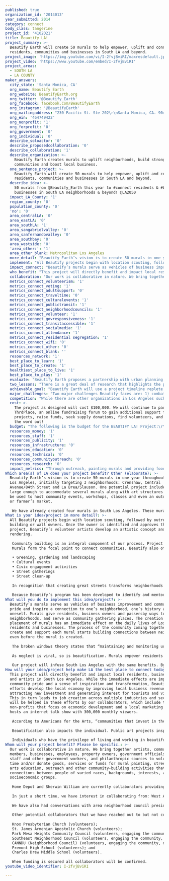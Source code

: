 ```yaml
---
published: true
organization_id: '2014013'
year_submitted: 2014
category: connect
body_class: tangerine
project_id: '4102021'
title: Beautify LA!
project_summary: >-
  Beautify Earth will create 50 murals to help empower, uplift and connect
  residents, communities and businesses in South LA and beyond.
project_image: 'https://img.youtube.com/vi/I-2fvjBviRI/maxresdefault.jpg'
project_video: 'https://www.youtube.com/embed/I-2fvjBviRI'
project_areas:
  - SOUTH LA
  - LA COUNTY
maker_answers:
  city_state: 'Santa Monica, CA'
  org_name: Beautify Earth
  org_website: BeautifyEarth.org
  org_twitter: '@Beautify_Earth'
  org_facebook: facebook.com/BeautifyEarth
  org_instagram: '@BeautifyEarth'
  org_mailingaddress: "230 Pacific St. Ste 202\r\nSanta Monica, CA. 90405\r\n"
  org_ein: '464749422'
  org_nonprofit: '1'
  org_forprofit: '0'
  org_government: '0'
  org_individual: '0'
  describe_soloactor: '0'
  describe_proposedcollaboration: '0'
  describe_collaboration: '1'
  describe_organization: >-
    Beautify Earth creates murals to uplift neighborhoods, build strong
    communities and boost local business. 
  one_sentence_project: >-
    Beautify Earth will create 50 murals to help empower, uplift and connect
    residents, communities and businesses in South LA and beyond.
  describe_idea: >-
    50 murals from @Beautify_Earth this year to #connect residents & #boost
    businesses in South LA neighborhoods & beyond! @LA2050
  impact_LA_County: '1'
  region_county: '0'
  population_county: '0'
  'no': '0'
  area_centralLA: '0'
  area_eastLA: '0'
  area_southLA: '1'
  area_sangabrielvalley: '0'
  area_sanfernandovalley: '0'
  area_southbay: '0'
  area_westside: '0'
  'area_other:': '1'
  area_other_blank: Metropolitan Los Angeles
  more_detail: "Beautify Earth’s vision is to create 50 murals in one year throughout South Los Angeles, initially targeting 3 neighborhoods: Crenshaw, Central Avenue/84th Street and La Brea/Slauson. One potential project includes a space large enough to accommodate several murals along with art structures and can be used to host community events, workshops, classes and even an outdoor café or farmer’s market. \r\n\r\nWe have already created four murals in South Los Angeles. These murals were painted on walls in the Crenshaw district that were being tagged nightly. Since the murals have been installed, these walls have gone untouched—some for a full year. The community is proud, and building owners are ecstatic, calling them life changing for their businesses.\r\n"
  implement: "All Beautify projects begin with location scouting, followed by outreach to building or wall owners. Once the owner is identified and approves the project, Beautify’s volunteer artists develop an artistic concept and rendering. \r\n\r\nCommunity building is an integral component of our process. Project leaders identify neighborhood councils, schools and local nonprofits in order to build awareness and engage local volunteers. Next, a crew of volunteers is assembled to execute the project. They create a work plan and approach vendors for donations/discounts on supplies. \r\nMurals form the focal point to connect communities. Beautify also offers free dance and arts education programs to local communities in tandem with mural creation. Other activities will be determined in partnership with the local community and may include:\r\n\r\n•\tGreening, gardening and landscaping \r\n•\tCultural events\r\n•\tCivic engagement activities\r\n•\tStreet gatherings\r\n•\tStreet clean-up \r\n\r\nIn recognition that creating great streets transforms neighborhoods and businesses, Mayor Garcetti established a Great Streets initiative to attract pedestrians and new businesses to revitalize streets that need help. Two of the 15 initial thoroughfares slated for improvements are in South Los Angeles (one on Crenshaw and one on Central Avenue). As part of our efforts in the next 12 months, we will be meeting with the Great Streets team to discuss incorporating Beautify’s mural painting and community development work into the Great Streets program.  We will also meet with the new General Manager for Cultural Affairs about bringing our program to more neighborhoods.  \r\n\r\nBecause Beautify’s program has been developed to identify and mentor neighborhood champions and inexpensively help them implement their vision for their community, Beautify can have a significant impact throughout the region within a very short timeframe.  Adding two part-time staff members will allow us to accomplish the goals set out for this project and lay a firm foundation for Beautify’s future growth.\r\n"
  impact_connect: "Beautify’s murals serve as vehicles of business improvement and community pride and inspire a connection to one’s neighborhood, one’s history and oneself. Murals give residents, business owners and passersby ways to identify neighborhoods, and serve as community gathering places. The creation and placement of murals has an immediate effect on the daily lives of Los Angeles residents and businesses. The process of the community coming together to create and support each mural starts building connections between neighbors even before the mural is created.\r\n\r\nThe broken windows theory states that “maintaining and monitoring urban environments in a well-ordered condition may stop further vandalism and escalation into more serious crime.” Neglect creates a sense of hopelessness and despair. Conversely, “perceived beauty or aesthetic character of a location has a positive and significant effect on perceived community satisfaction. It is one of the most significant factors alongside economic security, good schools, and the perceived capacity for social interaction.” (Florida, Mellander and Stolarick, 2009). Aesthetic negligence is also correlated with high crime and poverty. Whether a symptom of depressed economic times, insufficient economic development or natural disaster, lack of public attention and investment leaves its stain on local residents and businesses.\r\n\r\nAs neglect is viral, so is beautification.  Murals empower residents and communities, and connect them with one another.  Businesses that have participated in other Beautify Earth projects have reported up to a 50% increase in revenue in less than a year’s time as a result of our contribution to their otherwise blank and blighted walls. Countless residents and patrons have commented about their delight in seeing otherwise unsightly areas virtually transformed as a result of our work.\r\n\r\nOur project will infuse South Los Angeles with the same benefits. By 2050, we believe that our impact will be citywide. We will have brought art and beauty to every neglected wall and neighborhood, inspiring others to showcase their creativity and making LA one of the most inspiring cities in the world – a city that values the voice of each individual, and connects them to one another through meaningful artistic and civic engagement activities. Often forgotten, South Los Angeles will have moved past its blighted history and begin a transformation worthy of its tremendous potential. \r\n"
  who_benefit: "This project will directly benefit and impact local residents, business owners and artists in South Los Angeles. While the immediate effects are improved community pride and a sense of inspiration and transformation, Beautify’s efforts develop the local economy by improving local business revenue, attracting new investment and generating interest for tourists and visitors. This in turn leads to job creation across multiple industries and sectors. We will be helped in these efforts by our collaborators, which include two non-profits that focus on economic development and a local marketing firm that hosts an internet talk show with 300,000 monthly viewers.  \r\n\r\nAccording to Americans for the Arts, “communities that invest in the arts reap the additional benefits of jobs, economic growth, and a quality of life that positions those communities to compete in our 21st-century creative economy.” In other words, “Investments in public art are not just for cultural or aesthetic purposes; they also can have a positive bottom-line economic impact, with material financial benefits to their owners. Good art is good business.” (Rosenfeld, 2012).\r\n\r\nBeautification also impacts the individual. Public art projects inspire; they open minds and hearts. The mural process is both a demonstration of support and a call to action. Murals can empower youth to use their creativity to join in a sense of ownership and pride instead of following an impulse for destruction or isolation. Murals connect individuals to their neighborhoods and serve as an example that anyone can become engaged, take responsible action and lend to the richness of their own community. \r\n\r\nIndividuals who have the privilege of living and working in beautiful settings feel valued.  And when people feel valued, they recognize the importance of their own voice and ability to create change in their communities.  Enhancing and beautifying neighborhoods therefore paves the way for greater civic participation, including neighborhood council representation, elected official outreach and voter turnout.\r\n\r\n"
  collaboration: "Our work is collaborative in nature. We bring together artists, community members, businesses, employees, property owners, government officials, their staff and other government workers, and philanthropic sources to volunteer time and/or donate goods, services or funds for mural painting, street fairs, arts education, outreach and other community-building activities that increase connections between people of varied races, backgrounds, interests, and socioeconomic groups.\r\n\r\nHome Depot and Sherwin William are currently collaborators providing supplies and volunteers. Project leaders live and/or work in the area and are deeply connected to their community. The project leader begins by connecting with local organizations and businesses to find walls and volunteers.\r\n\r\nIn just a short time, we have interest in collaborating from: West Angeles Community Development Corporation (connected with West Angeles Church, which is a cornerstone of the Crenshaw community and involved in economic development activities in the area); George Crenshaw Development Corp. (facilitating transit-oriented development); Dan Rosenfeld, who has worked extensively in South LA, is former deputy to Supervisor Mark Ridley Thomas and President of George Crenshaw Development Corp.; and Starlett Quarles of urban X marketing (branding, urban marketing, and community PR services), who hosts an Internet talk show with 300,000 viewers and was honored as one of Los Angeles’ Most Influential African American Movers and Shakers by the LA Wave Newspaper. \r\n\r\nWe have also had conversations with area neighborhood council presidents who are excited to work with us and will include us on  agendas to obtain official support in the near future. We have also reached out to the Greater LA African-American Chamber and the LA Latino Chamber. \r\n\r\nOther potential collaborators that we have reached out to but not confirmed:\r\n\r\nKnox Presbyterian Church (volunteers); \r\nSt. James Armenian Apostolic Church (volunteers); \r\nPark Mesa Heights Community Council (volunteers, engaging the community, outreach); Crenshaw High School (volunteers); \r\nSoutheast Neighborhood Council (volunteers, engaging the community, outreach); \r\nCANNDU (Neighborhood Council) (volunteers, engaging the community, outreach); \r\nFremont High School (volunteers); and\r\nCharles Drew Middle School (volunteers).\r\n\r\nWhen funding is secured all collaborators will be confirmed.\r\n\r\n"
  metrics_connect_volunteerism: '1'
  metrics_connect_voting: '1'
  metrics_connect_adultsupport: '0'
  metrics_connect_traveltime: '0'
  metrics_connect_culturalevents: '1'
  metrics_connect_publictransit: '1'
  metrics_connect_neighborhoodcouncils: '1'
  metrics_connect_volunteer: '1'
  metrics_connect_govresponsiveness: '1'
  metrics_connect_transitaccessible: '1'
  metrics_connect_socialmedia: '1'
  metrics_connect_attendance: '1'
  metrics_connect_residential segregation: '1'
  metrics_connect_wifi: '0'
  metrics_connect_other: '0'
  metrics_connect_blank: ''
  resources_network: '1'
  best_place_to_learn: '1'
  best_place_to_create: '1'
  healthiest_place_to_live: '1'
  best_place_to_play: '1'
  evaluate: "Beautify Earth proposes a partnership with urban planning students from local universities, including Antioch University Los Angeles’s graduate program in Urban Planning, to design an assessment tool that measures the impact of the murals on the surrounding community through interaction with passersby and local residents. Evaluation will be conducted through quantitative (surveys and observation) and qualitative (interviews) methods to determine the success of the murals in increasing community engagement, connectedness and pride. \r\n\r\nCommunity engagement and connectedness will be measured through time sampling at the mural sites: how many people stop to read informational signs about the project, take photographs, and stop to admire the art, as well as an evaluation of whether walking and biking increases. In addition, a before-and-after survey will gather statistics from residents about how often they vote, volunteer and participate in civic activities, as well as their perception of their neighborhood: how they rate it as a good place to live, to raise children, to shop, to work and to interact with their larger community. We will design an evaluation tool which addresses all the LA2050 metrics that we have indicated we will impact. \r\n\r\nIn addition, Beautify will continue our studies of mural impact on local businesses through interviews with business owners. Our previous experience shows that business traffic and revenues typically increase 20%–50%.\r\n\r\nBeautify will generate a report of the results to assess program strengths and areas for improvement. We intend our program to be a model for other communities and cities, and will ensure that we have the appropriate metrics to illustrate the success of our model. \r\n"
  two_lessons: "There is a great deal of research that highlights the positive impact of the arts on community well-being. Two studies in particular explain the positive correlation between beautifying the urban environment and (1) the health and well-being of its inhabitants and (2) their attachment to the community, both of which lead directly to significant economic growth.\r\n\r\n1. According to a study in the American Journal of Public Health, “Deteriorating physical features of urban environments can negatively influence public health. Dilapidated environments and urban blight tend to promote alienation and can be associated with social disorder, vandalism, crime, drug abuse, traffic violations, and littering, which in turn affects health and well-being.” Studies consistently show that enhancing the urban environment increases community pride. Beautify’s strategy of accomplishing that feat through utilizing volunteers to create beautiful murals is a low-cost method with far-reaching returns. \r\n\r\n2. The Knight Foundation commissioned a 3-year Gallup study of 26 U.S. cities that found that peoples’ love and passion for their community may be a leading indicator for economic growth. The study further determined that the three “community qualities” of social offerings, openness and beauty are far more important than peoples’ perceptions of the economy, jobs, leadership, safety or basic services in creating a lasting emotional bond between people and their community. The 26 cities in the survey with the highest levels of resident love and passion for their community (resident attachment), also had the highest rates of GDP growth over time. The study found that “when a community’s residents are highly attached, they will spend more time there, spend more money, they’re more productive, and tend to be more entrepreneurial.” \r\n"
  achievable_goal: "Beautify Earth will use a project timeline replete with benchmarks, milestones, and deliverables for its employees, volunteers, and stakeholders that will keep the project on track and ensure its deadlines are met. Having created 40 murals in the past year, we have already established policies and procedures for optimum outcomes, and we have refined and documented the many steps necessary to accomplish our goals. \r\n\r\nOur talented team of volunteers includes professional project managers who have the experience of growing and operating multimillion-dollar projects. We understand the importance of economic viability and performance and keep this at the forefront of our strategy for completing the work successfully and on time. We are committed to using our combined skills, talents, and assets to put grants and donations to immediate use and to document our far-reaching impact.\r\n\r\nLos Angeles was once known as the mural capital of the world and our vision of economic revitalization and community empowerment will help restore that reputation, making all of our neighborhoods destination spots that will appeal to tourists, residents and future residents. The LA2050 grant will help us to have a significant impact on South Los Angeles, creating a strong foundation from which to grow and reach many more communities throughout Los Angeles County. \r\n"
  major_challenges: "Two major challenges Beautify faces are: 1) combatting community despair; and 2) enlisting the participation of all stakeholders. \r\n\r\nOvercoming community despair in economically disadvantaged areas is a challenge Beautify Earth has already successfully met in previous projects. Building and business owners may believe that beautifying a frequently tagged wall is futile, that a mural project may require too much work on their part, or that the red tape of city regulations is too difficult to conquer. Our outreach team provides inspiration and support to skittish residents and business owners. We show them before and after photos of thriving murals; we provide video documentation of satisfied business owners; we supply statistics demonstrating improved business traffic and commerce. We also explain how we use our knowledge of the permitting process and our civic connections to assist owners in clearing city hurdles. We present evidence that beautiful murals discourage tagging, increase neighborhood walkability, and encourage young people to take pride in their surroundings and feel hope for their futures. Through engaging building owners in the selection of the mural design and emphasizing the invaluable investment they will be making in their own business and their community at no cost to them, we have a high success rate of securing land/building owner buy-in. In addition, by involving the community we provide business owners with volunteer resources to help maintain the mural and the surrounding area.\r\n\r\nEnlisting the participation of all stakeholders in beautification projects is a daunting task, but Beautify Earth has proven its community-building skill in the 40 mural projects we completed this past year. We have enlisted neighborhood councils, elected officials, community painting volunteers, and dedicated local artists. As word spreads in each neighborhood, excitement grows exponentially. This year we plan to increase our outreach through neighborhood religious institutions, youth centers, and employment services. We will distribute colorful postcards in the community about our projects, meet with community leaders, and provide speakers for churches and other community gathering places. Our method works because residents are hungry for tangible positive change and their leaders want to create and be associated with that new vision. The change is immediate and requires little to no financial investment from the community, yet the results are far-reaching"
  competition: "While there are other organizations in Los Angeles such as LA Freewalls and SPARC that create murals, and one organization—LA Mural Conservancy—that protects and restores them, Beautify Earth uses the power of art to harness community potential and improve blighted neighborhoods, overcoming urban isolation and creating connection. LA Freewalls enlists international artists to create murals solely in downtown Los Angeles. SPARC focuses on creating cultural monuments with political statements that capture ethnic history. Beautify Earth seeks to create more than a visual attraction, and our content may include political or ethnic history but it is not defined by it. \r\n\r\nBeautify Earth sees art as a vehicle for transforming blighted Los Angeles neighborhoods into destinations, decreasing crime and despair while increasing economic vitality and community pride. Local lead artists are selected for their ability to create a visual image that is pleasing to the community; we do not require them to be international art stars or expert realist painters. \r\n\r\nBeautify Earth’s driving purpose is CONNECTION, and art is the means by which we achieve it. We connect people to their neighborhoods, neighborhoods to their community, and underachieving businesses to their community and business potential. Through collaboration with local leaders, organizations, and residents, we are connecting community change-makers with one another and supporting them as they build alliances that can give rise to other beneficial community assets like green space, farmer’s markets, community clean-up and various neighborhood enhancement projects. \r\n\r\nBeautify Earth is a movement that restores health, vitality, and connectedness, a movement whose reverberations will start with local neighborhoods but will restore and revitalize our city’s greater reputation and expand cultural tourism for locals and more far-flung visitors alike. \r\n"
  cost: >-
    The project as designed will cost $100,000. We will continue to partner with
    ThrdPlace, an online fundraising forum to gain additional support for
    projects, raise funds, seek supply donations, find volunteers, and help get
    the word out!
  budget: "The following is the budget for the BEAUTIFY LA! Project:\r\n\r\nProject management and staff support for 2 part-time staff members\t$50,000\r\nMural supplies for 50 murals x $400 each\t\t\t\t\t$20,000\r\nEvents and programming costs for community cultural events, street\r\n  gatherings, arts education, civic involvement and other programming\r\n  determined by community needs\t\t\t\t\t\t  $9,000\r\nOutreach and Social Media to engage residents, neighbors, business\r\n  owners and community organizations\t\t\t\t\t  $2,000\r\nWebsite and technical support for Beautify Earth\t\t\t\t  $2,000\r\nMarketing and advertising to promote Beautify’s work to gain more interest from\r\n  building owners, donors, and collaborators spreading the message\r\n  to interest people in other areas to create a project in their neighborhood; \r\n  as well as spreading the message about the Beautify LA! Project and\r\n  LA2050\t\t\t\t\t\t\t\t\t  $5,000\r\nProgram stipends for services provided by artists and collaborators \t$10,000\r\nMiscellaneous for additional supplies needed for programs or murals\t  $2,000\r\n\r\n\t\t\t\t\t\t\tTOTAL EXPENSES\t$100,000\r\n"
  resources_money: '1'
  resources_staff: '1'
  resources_publicity: '1'
  resources_infrastructure: '0'
  resources_education: '0'
  resources_technical: '0'
  resources_communityoutreach: '0'
  resources_research: '0'
  impact_metrics: "Through outreach, painting murals and providing food and fun, we will engage community members who traditionally do not volunteer. As we create projects throughout the region, we will greatly increase rates of volunteerism. Community members will experience the benefits of volunteering, which will encourage them to volunteer for other efforts. Involving the community, engaging the neighborhood councils as collaborators and involving other local community organizations will show people how they can make a difference in their community. \r\n\r\nIt has been shown that when neighborhood residents from disenfranchised communities experience that they can make a difference in their neighborhood and are introduced to their Councilmember and other elected officials, they become engaged in the civic process. They have a greater propensity to vote, get involved with their local neighborhood council, express their needs and hold their elected representatives accountable. \r\n\r\nThrough community outreach, we will also grow our social media presence and social media friends for LA2050. As part of the mural painting process, we host inspiring and educational events, increasing attendance at cultural events and street gatherings. Since one of the targeted project areas will welcome the new Crenshaw Metro line, by beautifying the area, we will increase ridership, improve residential segregation and create an attractive environment for transit-accessible housing and employment. By beautifying and revitalizing the area, people of all backgrounds will feel safe walking, living and working in the neighborhood, rendering it more desirable for economic development efforts. \r\n\r\nOur projects have raised revenues for the establishments painted, inspired other businesses and building owners to beautify their buildings on their own, attracted new businesses and increased tax revenue. Our projects have also allowed artists to showcase their work and improved neighborhood pride, leading to increased spending at local businesses from neighborhood residents, people driving through, and visitors coming to see the murals. Ultimately, the influx of new businesses attracted to the area, as well as the upsurge in demand to lease properties, will increase local property values. \r\n"
Which area(s) of LA does your project benefit? Other (elaborate): >-
  Beautify Earth’s vision is to create 50 murals in one year throughout South
  Los Angeles, initially targeting 3 neighborhoods: Crenshaw, Central
  Avenue/84th Street and La Brea/Slauson. One potential project includes a space
  large enough to accommodate several murals along with art structures and can
  be used to host community events, workshops, classes and even an outdoor café
  or farmer’s market. 
   
   We have already created four murals in South Los Angeles. These murals were painted on walls in the Crenshaw district that were being tagged nightly. Since the murals have been installed, these walls have gone untouched—some for a full year. The community is proud, and building owners are ecstatic, calling them life changing for their businesses.
What is your idea/project in more detail?: >-
  All Beautify projects begin with location scouting, followed by outreach to
  building or wall owners. Once the owner is identified and approves the
  project, Beautify’s volunteer artists develop an artistic concept and
  rendering. 
   
   Community building is an integral component of our process. Project leaders identify neighborhood councils, schools and local nonprofits in order to build awareness and engage local volunteers. Next, a crew of volunteers is assembled to execute the project. They create a work plan and approach vendors for donations/discounts on supplies. 
   Murals form the focal point to connect communities. Beautify also offers free dance and arts education programs to local communities in tandem with mural creation. Other activities will be determined in partnership with the local community and may include:
   
   • Greening, gardening and landscaping 
   • Cultural events
   • Civic engagement activities
   • Street gatherings
   • Street clean-up 
   
   In recognition that creating great streets transforms neighborhoods and businesses, Mayor Garcetti established a Great Streets initiative to attract pedestrians and new businesses to revitalize streets that need help. Two of the 15 initial thoroughfares slated for improvements are in South Los Angeles (one on Crenshaw and one on Central Avenue). As part of our efforts in the next 12 months, we will be meeting with the Great Streets team to discuss incorporating Beautify’s mural painting and community development work into the Great Streets program. We will also meet with the new General Manager for Cultural Affairs about bringing our program to more neighborhoods. 
   
   Because Beautify’s program has been developed to identify and mentor neighborhood champions and inexpensively help them implement their vision for their community, Beautify can have a significant impact throughout the region within a very short timeframe. Adding two part-time staff members will allow us to accomplish the goals set out for this project and lay a firm foundation for Beautify’s future growth.
What will you do to implement this idea/project?: >-
  Beautify’s murals serve as vehicles of business improvement and community
  pride and inspire a connection to one’s neighborhood, one’s history and
  oneself. Murals give residents, business owners and passersby ways to identify
  neighborhoods, and serve as community gathering places. The creation and
  placement of murals has an immediate effect on the daily lives of Los Angeles
  residents and businesses. The process of the community coming together to
  create and support each mural starts building connections between neighbors
  even before the mural is created.
   
   The broken windows theory states that “maintaining and monitoring urban environments in a well-ordered condition may stop further vandalism and escalation into more serious crime.” Neglect creates a sense of hopelessness and despair. Conversely, “perceived beauty or aesthetic character of a location has a positive and significant effect on perceived community satisfaction. It is one of the most significant factors alongside economic security, good schools, and the perceived capacity for social interaction.” (Florida, Mellander and Stolarick, 2009). Aesthetic negligence is also correlated with high crime and poverty. Whether a symptom of depressed economic times, insufficient economic development or natural disaster, lack of public attention and investment leaves its stain on local residents and businesses.
   
   As neglect is viral, so is beautification. Murals empower residents and communities, and connect them with one another. Businesses that have participated in other Beautify Earth projects have reported up to a 50% increase in revenue in less than a year’s time as a result of our contribution to their otherwise blank and blighted walls. Countless residents and patrons have commented about their delight in seeing otherwise unsightly areas virtually transformed as a result of our work.
   
   Our project will infuse South Los Angeles with the same benefits. By 2050, we believe that our impact will be citywide. We will have brought art and beauty to every neglected wall and neighborhood, inspiring others to showcase their creativity and making LA one of the most inspiring cities in the world – a city that values the voice of each individual, and connects them to one another through meaningful artistic and civic engagement activities. Often forgotten, South Los Angeles will have moved past its blighted history and begin a transformation worthy of its tremendous potential.
How will your idea/project help make LA the best place to connect today? In LA2050?: >-
  This project will directly benefit and impact local residents, business owners
  and artists in South Los Angeles. While the immediate effects are improved
  community pride and a sense of inspiration and transformation, Beautify’s
  efforts develop the local economy by improving local business revenue,
  attracting new investment and generating interest for tourists and visitors.
  This in turn leads to job creation across multiple industries and sectors. We
  will be helped in these efforts by our collaborators, which include two
  non-profits that focus on economic development and a local marketing firm that
  hosts an internet talk show with 300,000 monthly viewers. 
   
   According to Americans for the Arts, “communities that invest in the arts reap the additional benefits of jobs, economic growth, and a quality of life that positions those communities to compete in our 21st-century creative economy.” In other words, “Investments in public art are not just for cultural or aesthetic purposes; they also can have a positive bottom-line economic impact, with material financial benefits to their owners. Good art is good business.” (Rosenfeld, 2012).
   
   Beautification also impacts the individual. Public art projects inspire; they open minds and hearts. The mural process is both a demonstration of support and a call to action. Murals can empower youth to use their creativity to join in a sense of ownership and pride instead of following an impulse for destruction or isolation. Murals connect individuals to their neighborhoods and serve as an example that anyone can become engaged, take responsible action and lend to the richness of their own community. 
   
   Individuals who have the privilege of living and working in beautiful settings feel valued. And when people feel valued, they recognize the importance of their own voice and ability to create change in their communities. Enhancing and beautifying neighborhoods therefore paves the way for greater civic participation, including neighborhood council representation, elected official outreach and voter turnout.
Whom will your project benefit? Please be specific.: >-
  Our work is collaborative in nature. We bring together artists, community
  members, businesses, employees, property owners, government officials, their
  staff and other government workers, and philanthropic sources to volunteer
  time and/or donate goods, services or funds for mural painting, street fairs,
  arts education, outreach and other community-building activities that increase
  connections between people of varied races, backgrounds, interests, and
  socioeconomic groups.
   
   Home Depot and Sherwin William are currently collaborators providing supplies and volunteers. Project leaders live and/or work in the area and are deeply connected to their community. The project leader begins by connecting with local organizations and businesses to find walls and volunteers.
   
   In just a short time, we have interest in collaborating from: West Angeles Community Development Corporation (connected with West Angeles Church, which is a cornerstone of the Crenshaw community and involved in economic development activities in the area); George Crenshaw Development Corp. (facilitating transit-oriented development); Dan Rosenfeld, who has worked extensively in South LA, is former deputy to Supervisor Mark Ridley Thomas and President of George Crenshaw Development Corp.; and Starlett Quarles of urban X marketing (branding, urban marketing, and community PR services), who hosts an Internet talk show with 300,000 viewers and was honored as one of Los Angeles’ Most Influential African American Movers and Shakers by the LA Wave Newspaper. 
   
   We have also had conversations with area neighborhood council presidents who are excited to work with us and will include us on agendas to obtain official support in the near future. We have also reached out to the Greater LA African-American Chamber and the LA Latino Chamber. 
   
   Other potential collaborators that we have reached out to but not confirmed:
   
   Knox Presbyterian Church (volunteers); 
   St. James Armenian Apostolic Church (volunteers); 
   Park Mesa Heights Community Council (volunteers, engaging the community, outreach); Crenshaw High School (volunteers); 
   Southeast Neighborhood Council (volunteers, engaging the community, outreach); 
   CANNDU (Neighborhood Council) (volunteers, engaging the community, outreach); 
   Fremont High School (volunteers); and
   Charles Drew Middle School (volunteers).
   
   When funding is secured all collaborators will be confirmed.
youtube_video_identifier: I-2fvjBviRI

---
```

